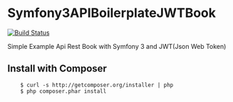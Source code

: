 # Symfony3APIBoilerplateJWTBook

[![Build Status](https://travis-ci.org/Tony133/Symfony3APIBoilerplateJWTBook.svg?branch=master)](https://travis-ci.org/Tony133/Symfony3APIBoilerplateJWTBook)

Simple Example Api Rest Book with Symfony 3 and JWT(Json Web Token)

## Install with Composer

```
    $ curl -s http://getcomposer.org/installer | php
    $ php composer.phar install
```
